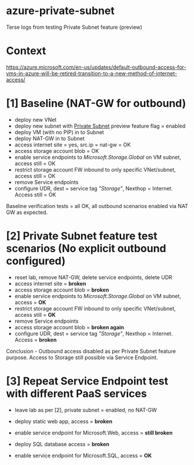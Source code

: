 # azure-private-subnet
Terse logs from testing Private Subnet feature (preview)

# Context

https://azure.microsoft.com/en-us/updates/default-outbound-access-for-vms-in-azure-will-be-retired-transition-to-a-new-method-of-internet-access/

# [1] Baseline (NAT-GW for outbound)

- deploy new VNet
- deploy new subnet with [Private Subnet](https://learn.microsoft.com/en-us/azure/virtual-network/ip-services/default-outbound-access#utilize-the-private-subnet-parameter) preview feature flag = enabled
- deploy VM (with no PIP) in to Subnet
- deploy NAT-GW in to Subnet
- access internet site = yes, src.ip = nat-gw = OK
- access storage account blob = OK
- enable service endpoints to _Microsoft.Storage.Global_ on VM subnet, access still = OK
- restrict storage account FW inbound to only specific VNet/subnet, access still = OK
- remove Service endpoints
- configure UDR, dest = service tag _"Storage"_, Nexthop = Internet. Access still = OK

Baseline verification tests = all OK, all outbound scenarios enabled via NAT GW as expected.

# [2] Private Subnet feature test scenarios (No explicit outbound configured)

- reset lab, remove NAT-GW, delete service endpoints, delete UDR
- access internet site = **broken**
- access storage account blob = **broken**
- enable service endpoints to _Microsoft.Storage.Global_ on VM subnet, access = **OK**
- restrict storage account FW inbound to only specific VNet/subnet, access still = **OK**
- remove Service endpoints
- access storage account blob = **broken again**
- configure UDR, dest = service tag _"Storage"_, Nexthop = Internet. Access = **broken**

Conclusion - Outbound access disabled as per Private Subnet feature purpose. Access to Storage still possible via Service Endpoint.

# [3] Repeat Service Endpoint test with different PaaS services

- leave lab as per [2], private subnet = enabled, no NAT-GW
  
- deploy static web app, access = **broken**
- enable service endpoint for Microsoft.Web, access = **still broken**

- deploy SQL database access = **broken**
- enable service endpoint for Microsoft.SQL, access = **OK**

